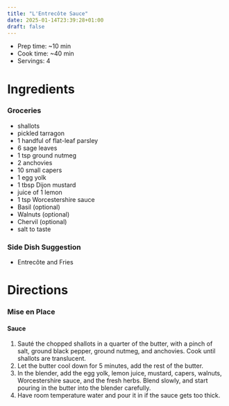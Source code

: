 ```yaml
---
title: "L'Entrecôte Sauce"
date: 2025-01-14T23:39:28+01:00
draft: false
---
```


- Prep time: ~10 min
- Cook time: ~40 min
- Servings: 4

# Ingredients

### Groceries

- shallots
- pickled tarragon
- 1 handful of flat-leaf parsley
- 6 sage leaves
- 1 tsp ground nutmeg
- 2 anchovies
- 10 small capers
- 1 egg yolk
- 1 tbsp Dijon mustard
- juice of 1 lemon
- 1 tsp Worcestershire sauce
- Basil (optional)
- Walnuts (optional)
- Chervil (optional)
- salt to taste

### Side Dish Suggestion

- Entrecôte and Fries

# Directions

### Mise en Place

#### Sauce

1. Sauté the chopped shallots in a quarter of the butter, with a pinch of salt, ground
black pepper, ground nutmeg, and anchovies. Cook until shallots are translucent.
2. Let the butter cool down for 5 minutes, add the rest of the butter.
3. In the blender, add the egg yolk, lemon juice, mustard, capers, walnuts, Worcestershire sauce, 
and the fresh herbs. Blend slowly, and start pouring in the butter into the blender
carefully.
4. Have room temperature water and pour it in if the sauce gets too thick.
